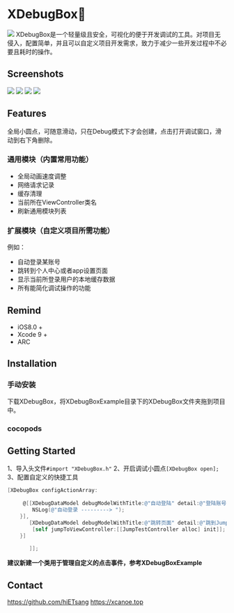 # XDebugBox🔨


![](https://github.com/hiETsang/XDebugBox/blob/master/XDebugBox.png)
XDebugBox是一个轻量级且安全，可视化的便于开发调试的工具。对项目无侵入，配置简单，并且可以自定义项目开发需求，致力于减少一些开发过程中不必要且耗时的操作。

## Screenshots
![](https://github.com/hiETsang/XDebugBox/blob/master/move.gif)
![](https://github.com/hiETsang/XDebugBox/blob/master/animation.gif)
![](https://github.com/hiETsang/XDebugBox/blob/master/cache.gif)
![](https://github.com/hiETsang/XDebugBox/blob/master/network.gif)

## Features
全局小圆点，可随意滑动，只在Debug模式下才会创建，点击打开调试窗口，滑动到右下角删除。

### 通用模块（内置常用功能）
* 全局动画速度调整
* 网络请求记录
* 缓存清理
* 当前所在ViewController类名
* 刷新通用模块列表

### 扩展模块（自定义项目所需功能）
例如：
* 自动登录某账号
* 跳转到个人中心或者app设置页面
* 显示当前所登录用户的本地缓存数据
* 所有能简化调试操作的功能

## Remind
* iOS8.0 +
* Xcode 9 +
* ARC

## Installation
### 手动安装
下载XDebugBox，将XDebugBoxExample目录下的XDebugBox文件夹拖到项目中。

### cocopods



## Getting Started
1、导入头文件`#import "XDebugBox.h"`
2、开启调试小圆点`[XDebugBox open];`
3、配置自定义的快捷工具
```objective-c
[XDebugBox configActionArray:
     
     @[[XDebugDataModel debugModelWithTitle:@"自动登陆" detail:@"登陆账号133********" autoClose:YES action:^(UIViewController *debugController){
        NSLog(@"自动登录 ---------> ");
    }],
       [XDebugDataModel debugModelWithTitle:@"跳转页面" detail:@"跳到JumpTestViewController" autoClose:YES action:^(UIViewController *debugController){
        [self jumpToViewController:[[JumpTestController alloc] init]];
    }]
       
       ]];
```

**建议新建一个类用于管理自定义的点击事件，参考XDebugBoxExample**

## Contact
https://github.com/hiETsang
https://xcanoe.top
